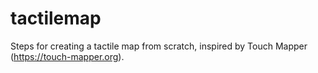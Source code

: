 # tactilemap
Steps for creating a tactile map from scratch, inspired by Touch Mapper (https://touch-mapper.org). 
